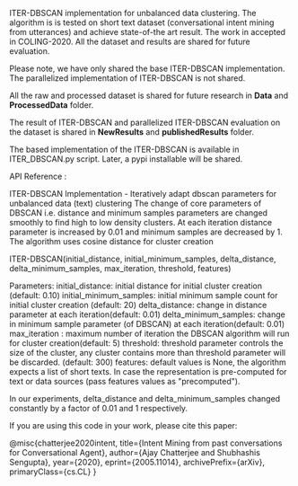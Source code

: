 ITER-DBSCAN implementation for unbalanced data clustering. The algorithm is 
is tested on short text dataset (conversational intent mining from utterances) 
and achieve state-of-the art result. The work in accepted in COLING-2020.
All the dataset and results are shared for future evaluation. 

Please note, we have only shared the base ITER-DBSCAN implementation. The
parallelized implementation of ITER-DBSCAN is not shared. 

All the raw and processed dataset is shared for future research in **Data** and 
**ProcessedData** folder. 

The result of ITER-DBSCAN and parallelized ITER-DBSCAN evaluation on the dataset
is shared in **NewResults** and **publishedResults** folder.  

The based implementation of the ITER-DBSCAN is available in ITER_DBSCAN.py
script. Later, a pypi installable will be shared. 

API Reference :

ITER-DBSCAN Implementation - Iteratively adapt dbscan parameters for unbalanced data (text) clustering
    The change of core parameters of DBSCAN i.e. distance and minimum samples parameters are changed smoothly to
    find high to low density clusters. At each iteration distance parameter is increased by 0.01 and minimum samples
    are decreased by 1. The algorithm uses cosine distance for cluster creation

ITER-DBSCAN(initial_distance, initial_minimum_samples, delta_distance, delta_minimum_samples,
                 max_iteration, threshold, features)
     
Parameters:
initial_distance: initial distance for initial cluster creation (default: 0.10)
initial_minimum_samples: initial minimum sample count for initial cluster creation (default: 20)
delta_distance: change in distance parameter at each iteration(default: 0.01)
delta_minimum_samples: change in minimum sample parameter (of DBSCAN) at each iteration(default: 0.01)
max_iteration : maximum number of iteration the DBSCAN algorithm will run for cluster creation(default: 5)
threshold: threshold parameter controls the size of the cluster, any cluster contains more than threshold parameter
            will be discarded. (default: 300)
features: default values is None, the algorithm expects a list of short texts. In case the representation is
            pre-computed for text or data sources (pass features values as "precomputed").
                
In our experiments, delta_distance and delta_minimum_samples changed constantly by
a factor of 0.01 and 1 respectively. 

If you are using this code in your work, please cite this paper:

@misc{chatterjee2020intent,
      title={Intent Mining from past conversations for Conversational Agent}, 
      author={Ajay Chatterjee and Shubhashis Sengupta},
      year={2020},
      eprint={2005.11014},
      archivePrefix={arXiv},
      primaryClass={cs.CL}
}
